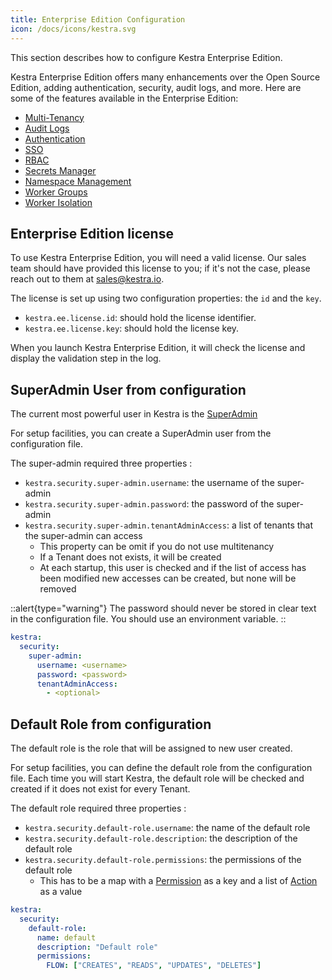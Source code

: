 ```yaml
---
title: Enterprise Edition Configuration
icon: /docs/icons/kestra.svg
---
```


This section describes how to configure Kestra Enterprise Edition.

Kestra Enterprise Edition offers many enhancements over the Open Source Edition, adding authentication, security, audit logs, and more. Here are some of the features available in the Enterprise Edition:
- [Multi-Tenancy](/docs/enterprise/tenants)
- [Audit Logs](/docs/enterprise/audit-logs)
- [Authentication](/docs/enterprise/authentication)
- [SSO](/docs/enterprise/sso)
- [RBAC](/docs/enterprise/rbac)
- [Secrets Manager](/docs/enterprise/secrets-manager)
- [Namespace Management](/docs/enterprise/namespace-management)
- [Worker Groups](/docs/enterprise/worker-group)
- [Worker Isolation](/docs/enterprise/worker-isolation)

## Enterprise Edition license

To use Kestra Enterprise Edition, you will need a valid license. Our sales team should have provided this license to you; if it's not the case, please reach out to them at [sales@kestra.io](mailto:sales@kstra.io).

The license is set up using two configuration properties: the `id` and the `key`.

- `kestra.ee.license.id`: should hold the license identifier.
- `kestra.ee.license.key`: should hold the license key.

When you launch Kestra Enterprise Edition, it will check the license and display the validation step in the log.

## SuperAdmin User from configuration

The current most powerful user in Kestra is the [SuperAdmin](/docs/enterprise/rbac#super-admin)

For setup facilities, you can create a SuperAdmin user from the configuration file.

The super-admin required three properties :
* `kestra.security.super-admin.username`: the username of the super-admin
* `kestra.security.super-admin.password`: the password of the super-admin
* `kestra.security.super-admin.tenantAdminAccess`: a list of tenants that the super-admin can access
  * This property can be omit if you do not use multitenancy
  * If a Tenant does not exists, it will be created
  * At each startup, this user is checked and if the list of access has been modified new accesses can be created, but none will be removed


::alert{type="warning"}
The password should never be stored in clear text in the configuration file.
You should use an environment variable.
::

```yaml
kestra:
  security:
    super-admin:
      username: <username>
      password: <password>
      tenantAdminAccess:
        - <optional>
```

## Default Role from configuration

The default role is the role that will be assigned to new user created.

For setup facilities, you can define the default role from the configuration file.
Each time you will start Kestra, the default role will be checked and created if it does not exist for every Tenant.

The default role required three properties :
* `kestra.security.default-role.username`: the name of the default role
* `kestra.security.default-role.description`: the description of the default role
* `kestra.security.default-role.permissions`: the permissions of the default role
  * This has to be a map with a [Permission](../05.enterprise/rbac.md#permissions) as a key and a list of [Action](../05.enterprise/rbac.md#actions) as a value

```yaml
kestra:
  security:
    default-role:
      name: default
      description: "Default role"
      permissions:
        FLOW: ["CREATES", "READS", "UPDATES", "DELETES"]
```